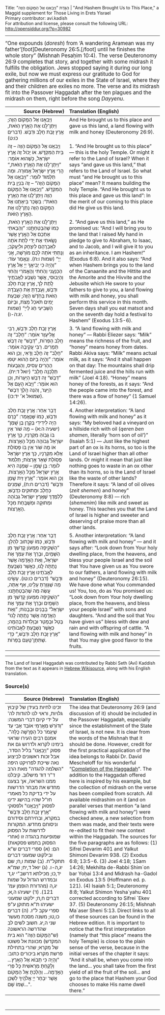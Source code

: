 <html>
<head></head>
<body>
Title: הַגָּדַת "וַיְבִאֵנוּ אֶל הַמָּקוֹם הַזֶּה"‏ | "And Hashem Brought Us to This Place," a Maggid supplement for Those Living in Erets Yisrael<br />
Primary contributor: avi.kadish<br />
For attribution and license, please consult the following URL: <a href="http://opensiddur.org/?p=30982">http://opensiddur.org/?p=30982</a>
<p />
<hr />

<div class="english" style="font-size: 1.2em;">
“One expounds (<em>doresh</em>) from ‘A wandering Aramean was my father’[foot]Deuteronomy 26:5.[/foot] until he finishes the whole story” <span class="citation">(Mishnah Pesaḥim 10:4)</span>. The verse Deuteronomy 26:9 completes that story, and together with some midrash it fulfills the obligation. Jews stopped saying it during our long exile, but now we must express our gratitude to God for gathering millions of our exiles in the State of Israel, where they and their children are exiles no more. The verse and its midrash fit into the Passover Haggadah after the ten plagues and the midrash on them, right before the song <em>Dayyenu</em>.
</div>

<table style="margin-left: auto;margin-right: auto;" class="draggable">
<thead><tr><th id="x" style="text-align: right;">Source (Hebrew)</th><th style="text-align: left;">Translation (English)</th></tr></thead>
<tbody>
<tr><td style="vertical-align:top;">
<div class="liturgy"><span lang="he">
וַיְבִאֵֽנוּ אֶל הַמָּקוֹם הַזֶּה;
וַיִּתֶּן־לָֽנוּ אֶת הָאָֽרֶץ הַזֹּאת,
אֶֽרֶץ זָבַת חָלָב וּדְבָשׁ. <span class="citation">(דברים כו:ט)</span>
</span></div></td>
 
<td style="vertical-align:top;">
<div class="english">
And He brought us to this place 
and gave us this land, 
a land flowing with milk and honey <span class="citation">(Deuteronomy 26:9)</span>.
</div></td></tr>


<tr><td style="vertical-align:top;">
<div class="liturgy"><span lang="he">
וַיְבִאֵֽנוּ אֶל הַמָּקוֹם הַזֶּה – זֶה בֵּית הַמִּקְדָּשׁ. אוֹ יָכוֹל זֶה אֶֽרֶץ יִשְׂרָאֵל, כְּשֶׁהוּא אוֹמֵר: ”וַיִּתֶּן־לָֽנוּ אֶת הָאָֽרֶץ הַזֹּאת,“ הֲרֵי אֶֽרֶץ יִשְׂרָאֵל אֲמוּרָה. וּמַה תַּלְמוּד לוֹמַר: ”וַיְבִאֵֽנוּ אֶל הַמָּקוֹם הַזֶּה“ – זֶה בִּנְיַן בֵּית הַמִּקְדָּשׁ. ”וַיְבִאֵֽנוּ אֶל הַמָּקוֹם הַזֶּה וַיִּתֶּן־לָֽנוּ אֶת הָאָֽרֶץ הַזֹּאת“: בִּשְׂכַר בִּיאָתֵֽנוּ אֶל הַמָּקוֹם הַזֶּה נָתַן־לָֽנוּ אֶת הָאָֽרֶץ הַזֹּאת.
</span></div></td>
 
<td style="vertical-align:top;">
<div class="english">
1. “And He brought us to this place” — this is the holy Temple. Or might it refer to the Land of Israel? When it says “and gave us this land,” that refers to the Land of Israel. So what must “and He brought us to this place” mean? It means building the holy Temple. “And He brought us to this place and gave us this land”: In the merit of our coming to this place did He give us this land.
</div></td></tr>


<tr><td style="vertical-align:top;">
<div class="liturgy"><span lang="he">
וַיִּתֶּן־לָֽנוּ אֶת הָאָֽרֶץ הַזֹּאת, כְּמוֹ שֶׁהִבְטַחְתָּֽנוּ: ”וְהֵבֵאתִי אֶתְכֶם אֶל הָאָֽרֶץ אֲשֶׁר נָשָֽׂאתִי אֶת יָדִי לָתֵת אֹתָהּ לְאַבְרָהָם לְיִצְחָק וּלְיַעֲקֹב; וְנָתַתִּי אֹתָהּ לָכֶם מוֹרָשָׁה, אֲנִי יְיָ“ <span class="citation">(שמות ו:ח)</span>. וְנֶאֱמַר עוֹד: ”וְהָיָה כִי יְבִיאֲךָ יְיָ אֶל אֶֽרֶץ הַכְּנַעֲנִי וְהַחִתִּי וְהָאֱמֹרִי וְהַחִוִּי וְהַיְבוּסִי, אֲשֶׁר נִשְׁבַּע לַאֲבֹתֶֽיךָ לָֽתֶת לָךְ, אֶֽרֶץ זָבַת חָלָב וּדְבָשׁ, וְעָבַדְתָּ אֶת הָעֲבֹדָה הַזֹּאת בַּחֹֽדֶשׁ הַזֶּה; שִׁבְעַת יָמִים תֹּאכַל מַצֹּת, וּבַיּוֹם הַשְּׁבִיעִי חַג לַייָ“ <span class="citation">(שמות יג:ה-ו)</span>.
</span></div></td>
 
<td style="vertical-align:top;">
<div class="english">
2. “And gave us this land,” as He promised us: “And I will bring you to the land that I raised My hand in pledge to give to Abraham, to Isaac, and to Jacob, and I will give it to you as an inheritance. I am Hashem!” <span class="citation">(Exodus 6:8)</span>. And it also says: “And when Hashem brings you to the land of the Canaanite and the Hittite and the Amorite and the Hivvite and the Jebusite which He swore to your fathers to give to you, a land flowing with milk and honey, you shall perform this service in this month. Seven days shall you eat matsot and on the seventh day hold a festival to Hashem” <span class="citation">(Exodus 13:5-6)</span>.
</div></td></tr>


<tr><td style="vertical-align:top;">
<div class="liturgy"><span lang="he">
אֶֽרֶץ זָבַת חָלָב וּדְבָשׁ, רַבִּי אֱלִיעֶזֶר אוֹמֵר: ”חָלָב“ זֶה חֲלֵב הַפֵּרוֹת, ”דְּבָשׁ“ זֶה דְּבַשׁ תְּמָרִים. רַבִּי עֲקִיבָה אוֹמֵר: ”חָלָב“ זֶה חָלָב וַדָּאִי, וְכֵן הוּא אוֹמֵר: ”וְהָיָה בַיּוֹם הַהוּא יִטְּפוּ הֶהָרִים עָסִיס, וְהַגְּבָעוֹת תֵּלַֽכְנָה חָלָב“ <span class="citation">(יואל ד:יח)</span>. ”דְּבַשׁ“ זֶה דְּבַשׁ הַיְּעָרוֹת, וְכֵן הוּא אוֹמֵר: ”וַיָּבֹא הָעָם אֶל הַיַּֽעַר, וְהִנֵּה הֵֽלֶךְ דְּבָשׁ“ <span class="citation">(שמואל א׳ יד:כו)</span>.
</span></div></td>
 
<td style="vertical-align:top;">
<div class="english">
3. “A land flowing with milk and honey” — Rabbi Eliezer says: “Milk” means the richness of the fruit, and “honey” means honey from dates. Rabbi Akiva says: “Milk” means actual milk, as it says: “And it shall happen on that day: The mountains shall drip fermented juice and the hills run with milk” <span class="citation">(Joel 4:18)</span>. “Honey” means honey of the forests, as it says: “And the people came into the forest, and there was a flow of honey” <span class="citation">(1 Samuel 14:26)</span>.
</div></td></tr>


<tr><td style="vertical-align:top;">
<div class="liturgy"><span lang="he">
דָּבָר אַחֵר: אֶֽרֶץ זָבַת חָלָב וּדְבַשׁ, כְּמוֹ שֶּׁנֶּאֱמַר: ”כֶּֽרֶם הָיָה לִידִידִי בְּקֶֽרֶן בֶּן שָֽׁמֶן“ <span class="citation">(ישעיה ה:א)</span> – מָה שׁוֹר אֵין בּוֹ גָּבֽוֹהַּ מִקַּרְנָיו, כָּךְ אֶֽרֶץ יִשְׂרָאֵל גְּבוֹהָה מִכׇּל הָאֲרָצוֹת. אוֹ מָה שׁוֹר אֵין בּוֹ פְּסֽוֹלֶת אֶלָּא מִקַּרְנָיו, כָּךְ אֶרֶץ יִשְׂרָאֵל פְּסֽוֹלֶת שְׁאָר אֲרָצוֹת; תַּלְמוּד לוֹמַר: בֶּן שֶֽׁמֶן – שְׁמֵנָה הִיא אֶֽרֶץ יִשְׂרָאֵל מִכׇּל הָאֲרָצוֹת. וְכֵן הוּא אוֹמֵר: ”אֶֽרֶץ זֵית שֶֽׁמֶן וּדְבָשׁ“ <span class="citation">(דברים ח:ח)</span>, שְׁמֵנִים כְּחָלָב וּמְתוּקִים כִּדְבָשׁ; לְלַמֶּדְךָ שֶׁאֶֽרֶץ יִשְׂרָאֵל גְּבוֹהָה וּמְתוּקָה וּמְשֻׁבַּֽחַת מִכׇּל הָאֲרָצוֹת.
</span></div></td>
 
<td style="vertical-align:top;">
<div class="english">
4. Another interpretation: “A land flowing with milk and honey” as it says: “My beloved had a vineyard on a hillside rich with oil (<em>qeren ben shamen</em>, literally ‘horn son of oil’)” <span class="citation">(Isaiah 5:1)</span> — Just like the highest part of an ox is its horns, so too is the Land of Israel higher than all other lands. Or might it mean that just like nothing goes to waste in an ox other than its horns, so is the Land of Israel like the waste of other lands? Therefore it says: “A land of oil olives (<em>zeit shemen</em>) and honey” <span class="citation">(Deuteronomy 8:8)</span> — rich (<em>shemenim</em>) like milk and sweet as honey. This teaches you that the Land of Israel is higher and sweeter and deserving of praise more than all other lands.
</div></td></tr>


<tr><td style="vertical-align:top;">
<div class="liturgy"><span lang="he">
דָּבָר אַחֵר: אֶֽרֶץ זָבַת חָלָב וּדְבַשׁ, כְּמוֹ שֶׁכָּתוּב לְהַלָּן: ”הַשְׁקִֽיפָה מִמְּעוֹן קׇדְשְׁךָ מִן הַשָּׁמַֽיִם, וּבָרֵךְ אֶת עַמְּךָ אֶת יִשְׂרָאֵל, וְאֵת הָאֲדָמָה אֲשֶׁר נָתַֽתָּה לָֽנוּ, כַּאֲשֶׁר נִשְׁבַּֽעְתָּ לַאֲבֹתֵֽינוּ אֶֽרֶץ זָבַת חָלָב וּדְבָשׁ“ <span class="citation">(דברים כו:טו)</span>. עָשִֽׂינוּ מַה שֶׁגָּזַֽרְתָּ עָלֵֽינוּ, אַף אַתָּה, עֲשֵׂה מַה שֶׁהִבְטַחְתָּֽנוּ: ”הַשְׁקִֽיפָה מִמְּעוֹן קָדְשְׁךָ מִן הַשָּׁמַֽיִם וּבָרֵךְ אֶת עַמְּךָ אֶת יִשְׂרָאֵל“ בְּבָנִים וּבְבָנוֹת; ”וְאֵת הָאֲדָמָה אֲשֶׁר נָתַֽתָּה לָֽנוּ“ בְּטַל וּבְמָטָר וּבְוַלְדוֹת בְּהֵמָה; כַּאֲשֶׁר נִשְׁבַּֽעְתָּ לַאֲבוֹתֵינוּ ”אֶֽרֶץ זָבַת חָלָב וּדְבָשׁ,“ כְּדֵי שֶׁתִּתֶּן־טַֽעַם בַּפֵּרוֹת.
</span></div></td>
 
<td style="vertical-align:top;">
<div class="english">
5. Another interpretation: “A land flowing with milk and honey” — and it says after: “Look down from Your holy dwelling place, from the heavens, and bless your people Israel and the soil that You have given us as You swore to our fathers, a land flowing with milk and honey” <span class="citation">(Deuteronomy 26:15)</span>. We have done what You commanded us! You, too, do as You promised us: “Look down from Your holy dwelling place, from the heavens, and bless your people Israel” with sons and daughters. “And and the soil that You have given us” bless with dew and rain and with offspring of cattle. “A land flowing with milk and honey” in that You may give good flavor to the fruits.
</div></td></tr>
</tbody></table>

<hr />

The Land of Israel Haggadah was contributed by Rabbi Seth (Avi) Kaddish from the text as it appears in <a href="https://he.wikisource.org/wiki/הסידור_השלם/אשכנז/הגדה_של_פסח/ויביאנו_אל_המקום_הזה#ויביאנו">Hebrew Wikisource</a>, along with his English translation.

<h3>Source(s)</h3>

<table style="margin-left: auto;margin-right: auto;" class="draggable">
<thead><tr><th id="x" style="text-align: right;">Source (Hebrew)</th><th style="text-align: left;">Translation (English)</th></tr></thead>
<tbody>
<tr><td style="vertical-align:top;">
<div class="commentary"><span lang="he">
זכינו לחיות בעידן של קיבוץ גלויות, וראוי לנו להודות לה' על ידי קיום דברי המשנה: "וְדוֹרֵשׁ מֵאֲרַמִּי אוֹבֵד אָבִי עַד שֶׁיִּגְמֹר כֹּל הַפָּרָשָׁה כֻּלָּהּ". אמנם רבים העירו שראוי בימינו לקרוא ולדרוש גם את פסוק "וַיְבִאֵֽנוּ" בליל הסדר, אבל זכות ראשונים לביצוע נאה שייכת לפרויקט היפה "השלמה להגדה" מאת הרב ד"ר דוד מישלוב. קיבלנו ממנו השראה, אך בצענו מחדש את מבחר הדרשות על ידי בדיקת כל מאמרי חז"ל שהיו בהישג ידינו לפסוק "וַיְבִאֵֽנוּ" ולפסוקי "אֶֽרֶץ זָבַת חָלָב וּדְבָשׁ" במקרא, ובחירתם וסידורם וניסוחם מחדש. המקורות לדרשות על הפסוק שמופיעות בהגדה זו (אחרי הפסוק בחמש פסקאות) הם: (א) ספרי דברים ש"א ובילקוט שמעוני דברים תתקל"ח. (ב) שמות ו,ח; שם יג,ה-ו. (ג) יואל ד,יח; שמ"א יד,כו; מכילתא דרשב"י יג,ד ובמדרש הגדול על שמות יג,ה (מהדורת הופמן עמ' 121). (ד) ישעיהו ה,א; דברים ח,ח; ילקוט שמעוני ישעיהו ת"א מתוקן ע"פ ספרי עקב ל"ז. (ה) דברים כו,טו; משנה מסכת מעשר שני ה,יג. חשוב לשים לב שהדרשה הראשונה (ש"הַמָּקוֹם הַזֶּה" הוא בית המקדש) מכוונת אל פשוטו של מקרא; שהרי בתחילת פרשת מקרא ביכורים כתוב: "וְהָיָה כִּי תָבוֹא אֶל הָאָֽרֶץ... וְלָקַחְתָּ מֵרֵאשִׁית כׇּל פְּרִי הָאֲדָמָה... וְהָלַכְתָּ אֶל הַמָּקוֹם אֲשֶׁר יִבְחַר יְיָ אֱלֹהֶֽיךָ לְשַׁכֵּן שְׁמוֹ שָׁם...".
</span></div></td>
 
<td style="vertical-align:top;">
<div class="english">
The idea that Deuteronomy 26:9 (and discussion of it) should be included in the Passover Haggadah, especially since the establishment of the State of Israel, is not new. It is clear from the words of the Mishnah that it should be done. However, credit for the first practical application of the idea belongs to Rabbi Dr. David Mescheloff for his wonderful “<a href="http://homedir.jct.ac.il/~meschelo/haggada/haggada.html">Completion of the Haggadah</a>”. The addition to the Haggadah offered here is inspired by his example, but the collection of midrash on the verse has been compiled from scratch. All available midrashim on it (and on parallel verses that mention “a land flowing with milk and honey”) were checked anew, a new selection from them was made, and their texts were re-edited to fit their new context within the Haggadah. The sources for the five paragraphs are as follows: (1) Sifrei Devarim 401 and Yalkut Shimoni Devarim 938. (2) Exodus 6:8; 13:5-6. (3) Joel 4:18; 1Sam 14:26; Mekhilta de-Rabbi Shim`on bar Yoḥai 13:4 and Midrash ha-Gadol on Exodus 13:5 (Hoffmann ed. p. 121). (4) Isaiah 5:1; Deuteronomy 8:8; Yalkut Shimon Yesha`yahu 401 corrected according to Sifrei `Ekev 37. (5) Deuteronomy 26:15; Mishnah Ma`aser Sheni 5:13. Direct links to all of these sources can be found in the Hebrew edition. It is important to notice that the first interpretation (namely that “this place” means the holy Temple) is close to the plain sense of the verse, because in the initial verses of the chapter it says: “And it shall be, when you come into the land... you shall take from the first yield of all the fruit of the soil... and go to the place that Hashem your God chooses to make His name dwell there.”
</div></td></tr>
</tbody></table>

&nbsp;

<hr />

&nbsp;
</body>
</html>